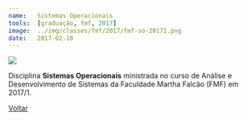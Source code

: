 ```yaml
---
name:  	Sistemas Operacionais
tools: 	[graduação, fmf, 2017]
image: 	../img/classes/fmf/2017/fmf-so-20171.png
date: 	2017-02-18
---
```


![](../img/classes/fmf/2017/fmf-so-20171.png)

Disciplina **Sistemas Operacionais** ministrada no curso de Análise e Desenvolvimento de Sistemas da Faculdade Martha Falcão (FMF) em 2017/1.


<p class="text-center">
	<a class="btn btn-outline-primary mt-1" href="{{ site.baseurl }}/classes/">Voltar</a>
</p>
